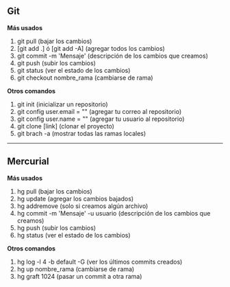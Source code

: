 ## Git

**Más usados**
1. git pull (bajar los cambios)
2. [git add .] ó [git add -A] (agregar todos los cambios)
3. git commit -m 'Mensaje' (descripción de los cambios que creamos)
4. git push (subir los cambios)
5. git status (ver el estado de los cambios)
6. git checkout nombre_rama (cambiarse de rama)

**Otros comandos**
1. git init (inicializar un repositorio)
2. git config user.email = "" (agregar tu correo al repositorio)
3. git config user.name = "" (agregar tu usuario al repositorio)
4. git clone [link] (clonar el proyecto)
5. git brach -a (mostrar todas las ramas locales)

---

## Mercurial

**Más usados**
1. hg pull (bajar los cambios)
2. hg update (agregar los cambios bajados)
3. hg addremove (solo si creamos algún archivo)
4. hg commit -m 'Mensaje' -u usuario (descripción de los cambios que creamos)
5. hg push (subir los cambios)
6. hg status (ver el estado de los cambios)

**Otros comandos**
1. hg log -l 4 -b default -G (ver los últimos commits creados)
2. hg up nombre_rama (cambiarse de rama)
3. hg graft 1024 (pasar un commit a otra rama)
